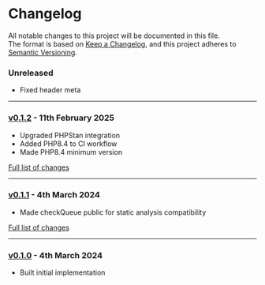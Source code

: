 # Changelog

All notable changes to this project will be documented in this file.<br>
The format is based on [Keep a Changelog](https://keepachangelog.com/en/1.0.0/),
and this project adheres to [Semantic Versioning](https://semver.org/spec/v2.0.0.html).

### Unreleased
- Fixed header meta

---

### [v0.1.2](https://github.com/decodelabs/wellspring/commits/v0.1.2) - 11th February 2025

- Upgraded PHPStan integration
- Added PHP8.4 to CI workflow
- Made PHP8.4 minimum version

[Full list of changes](https://github.com/decodelabs/wellspring/compare/v0.1.1...v0.1.2)

---

### [v0.1.1](https://github.com/decodelabs/wellspring/commits/v0.1.1) - 4th March 2024

- Made checkQueue public for static analysis compatibility

[Full list of changes](https://github.com/decodelabs/wellspring/compare/v0.1.0...v0.1.1)

---

### [v0.1.0](https://github.com/decodelabs/wellspring/commits/v0.1.0) - 4th March 2024

- Built initial implementation
